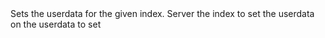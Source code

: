 <function name="SetNumberUserData" parent="INetworkStringTable" type="classfunc">
	<description>
		Sets the userdata for the given index.
	</description>
	<realm>Server</realm>
	<args>
		<arg name="index" type="number">the index to set the userdata on</arg>
		<arg name="value" type="number">the userdata to set</arg>
	</args>
</function>